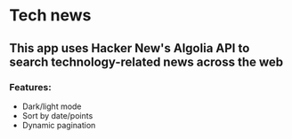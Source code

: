 # Tech news

## This app uses Hacker New's Algolia API to search technology-related news across the web

### Features:

- Dark/light mode
- Sort by date/points
- Dynamic pagination
